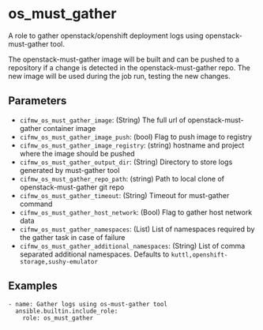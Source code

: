 # os_must_gather
A role to gather openstack/openshift deployment logs using openstack-must-gather tool.

The openstack-must-gather image will be built and can be pushed to a repository if a change
is detected in the openstack-must-gather repo. The new image will be used during the job run,
testing the new changes.

## Parameters
* `cifmw_os_must_gather_image`: (String) The full url of openstack-must-gather container image
* `cifmw_os_must_gather_image_push`: (bool) Flag to push image to registry
* `cifmw_os_must_gather_image_registry`: (string) hostname and project where the image should be pushed
* `cifmw_os_must_gather_output_dir`: (String) Directory to store logs generated by must-gather tool
* `cifmw_os_must_gather_repo_path`: (string) Path to local clone of openstack-must-gather git repo
* `cifmw_os_must_gather_timeout`: (String) Timeout for must-gather command
* `cifmw_os_must_gather_host_network`: (Bool) Flag to gather host network data
* `cifmw_os_must_gather_namespaces`: (List) List of namespaces required by the gather task in case of failure
* `cifmw_os_must_gather_additional_namespaces`: (String) List of comma separated additional namespaces. Defaults to `kuttl,openshift-storage,sushy-emulator`

## Examples
```
- name: Gather logs using os-must-gather tool
  ansible.builtin.include_role:
    role: os_must_gather
```
